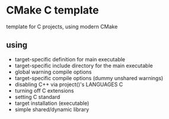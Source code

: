 # CMake C template

template for C projects, using modern CMake

## using

- target-specific definition for main executable
- target-specific include directory for the main executable
- global warning compile options
- target-specific compile options (dummy unshared warnings)
- disabling C++ via project()'s LANGUAGES C
- turning off C extensions
- setting C standard
- target installation (executable)
- simple shared/dynamic library
